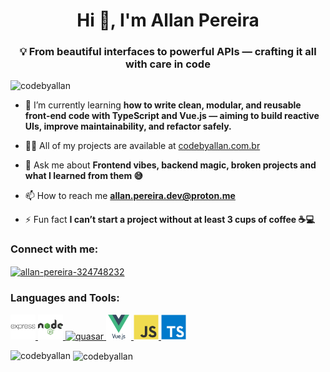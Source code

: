 <h1 align="center">Hi 👋, I'm Allan Pereira</h1>
<h3 align="center">💡 From beautiful interfaces to powerful APIs — crafting it all with care in code</h3>

<p align="left"> <img src="https://komarev.com/ghpvc/?username=codebyallan&label=Profile%20views&color=0e75b6&style=flat" alt="codebyallan" /> </p>

- 🌱 I’m currently learning **how to write clean, modular, and reusable front-end code with TypeScript and Vue.js — aiming to build reactive UIs, improve maintainability, and refactor safely.**

- 👨‍💻 All of my projects are available at [codebyallan.com.br](https://codebyallan.com.br)

- 💬 Ask me about **Frontend vibes, backend magic, broken projects and what I learned from them 😅**

- 📫 How to reach me **allan.pereira.dev@proton.me**

- ⚡ Fun fact **I can’t start a project without at least 3 cups of coffee ☕💻**

<h3 align="left">Connect with me:</h3>
<p align="left">
<a href="https://linkedin.com/in/allan-pereira-324748232" target="blank"><img align="center" src="https://raw.githubusercontent.com/rahuldkjain/github-profile-readme-generator/master/src/images/icons/Social/linked-in-alt.svg" alt="allan-pereira-324748232" height="30" width="40" /></a>
</p>

<h3 align="left">Languages and Tools:</h3>
<p align="left"> 
<a href="https://expressjs.com" target="_blank" rel="noreferrer"> <img src="https://raw.githubusercontent.com/devicons/devicon/master/icons/express/express-original-wordmark.svg" alt="express" width="40" height="40"/> </a>  
<a href="https://nodejs.org" target="_blank" rel="noreferrer"> <img src="https://raw.githubusercontent.com/devicons/devicon/master/icons/nodejs/nodejs-original-wordmark.svg" alt="nodejs" width="40" height="40"/> </a> 
<a href="https://quasar.dev/" target="_blank" rel="noreferrer"> <img src="https://cdn.quasar.dev/logo/svg/quasar-logo.svg" alt="quasar" width="40" height="40"/> </a>  
<a href="https://vuejs.org/" target="_blank" rel="noreferrer"> <img src="https://raw.githubusercontent.com/devicons/devicon/master/icons/vuejs/vuejs-original-wordmark.svg" alt="vuejs" width="40" height="40"/> </a> 
<a href="https://developer.mozilla.org/en-US/docs/Web/JavaScript" target="_blank" rel="noreferrer"> <img src="https://raw.githubusercontent.com/devicons/devicon/master/icons/javascript/javascript-original.svg" alt="javascript" width="40" height="40"/> </a>
<a href="https://www.typescriptlang.org/" target="_blank" rel="noreferrer"> <img src="https://raw.githubusercontent.com/devicons/devicon/master/icons/typescript/typescript-original.svg" alt="typescript" width="40" height="40"/> </a>
</p>

<p><img align="left" src="https://github-readme-stats.vercel.app/api/top-langs?username=codebyallan&show_icons=true&locale=en&layout=compact" alt="codebyallan" /></p>

<p>&nbsp;<img align="center" src="https://github-readme-stats.vercel.app/api?username=codebyallan&show_icons=true&locale=en" alt="codebyallan" /></p>
